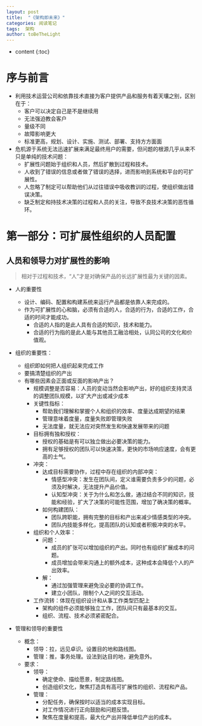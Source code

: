```yaml
---
layout: post
title:  "《架构即未来》"
categories: 阅读笔记
tags:  架构
author: toBeTheLight
---
```


* content
{:toc}








# 序与前言

* 利用技术运营公司和依靠技术直接为客户提供产品和服务有着天壤之别，区别在于：
  * 客户可以决定自己是不是继续用
  * 无法强迫教会客户
  * 量级不同
  * 故障影响更大
  * 标准更高，规划、设计、实施、测试、部署、支持方方面面
* 危机源于系统无法迅速扩展来满足最终用户的需要，但问题的根源几乎从来不只是单纯的技术问题：
  * 扩展性问题始于组织和人员，然后扩散到过程和技术。
  * 人收到了错误的信息或者做了错误的选择，进而影响到系统和平台的可扩展性。
  * 人忽略了制定可以帮助他们从过往错误中吸收教训的过程，使组织做出错误决策。
  * 缺乏制定和持技术决策的过程和人员的关注，导致不良技术决策的恶性循环。

# 第一部分：可扩展性组织的人员配置

## 人员和领导力对扩展性的影响

> 相对于过程和技术，“人”才是对确保产品的长远扩展性最为关键的因素。

* 人的重要性
  * 设计、编码、配置和构建系统来运行产品都是依靠人来完成的。
  * 作为可扩展性的心和脑，必须有合适的人，合适的行为，合适的工作，合适的时间才能成功。
    * 合适的人指的是此人具有合适的知识，技术和能力。
    * 合适的行为指的是此人能与其他员工融洽相处，认同公司的文化和价值观。

* 组织的重要性：
  * 组织即如何把人组织起来完成工作
  * 要搞清楚组织的产出
  * 有哪些因素会正面或反面的影响产出？
    * 规模调整是否容易：人员的变动当然会影响产出，好的组织支持灵活的调整团队规模，以扩大产出或减少成本
    * 关键性指标：
      * 帮助我们理解和掌握个人和组织的效率、度量达成期望的结果
      * 管理意味着度量，度量失败即管理失败
      * 无法度量，就无法应对突然发生和快速发展带来的问题
    * 目标拥有独和授权：
      * 授权的基础是有可以独立做出必要决策的能力。
      * 拥有足够授权的团队可以快速决策，更快的市场响应速度，会有更高的士气。
    * 冲突：
      * 达成目标需要协作，过程中存在组织的内部冲突：
        * 情感型冲突：发生在团队间，定义谁需要负责多少的问题，必须及时解决，无法提升产品价值。
        * 认知型冲突：关于为什么和怎么做，通过结合不同的知识，技能和经验，扩大了决策的可能性范围，增加了确决策的概率。
      * 如何构建团队：
        * 团队跨职能，拥有完整的目标和产出来减少情感类型的冲突。
        * 团队内技能多样化，提高团队的认知或者积极冲突的水平。
    * 组织和个人效率：
      * 问题：
        * 成员的扩张可以增加组织的产出。同时也有组织扩展成本的问题。
        * 成员增加会带来沟通上的额外成本，这种成本会降低个人的产出效率。
      * 解：
        * 通过加强管理来避免没必要的协调工作。
        * 建立小团队，限制个人之间的交互活动。
    * 工作流转：体现在组织设计和从事工作类型匹配上
      * 架构的组件必须能够独立工作，团队间只有最基本的交互。
      * 组织、流程、技术必须紧密配合。

* 管理和领导的重要性
  * 概念：
    * 领导：拉，远见卓识。设置目的地和路线图。
    * 管理：推，事务处理。设法到达目的地，避免意外。
  * 要求：
    * 领导：
      * 确定使命、描绘愿景，制定路线图。
      * 创造组织文化，聚焦打造具有高可扩展性的组织、流程和产品。
    * 管理：
      * 分配任务，确保按时以适当的成本实现目标。
      * 对工作情况进行正向鼓励和问题反馈。
      * 聚焦在度量和提高，最大化产出并降低单位产出的成本。